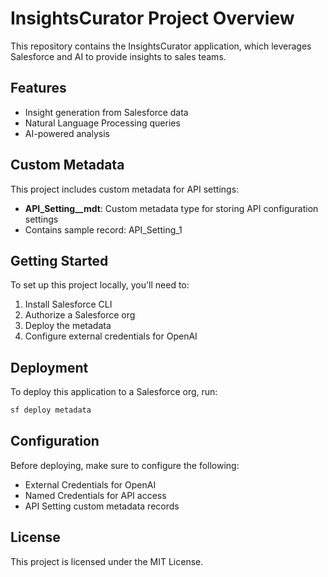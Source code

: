 # InsightsCurator Project Overview

This repository contains the InsightsCurator application, which leverages Salesforce and AI to provide insights to sales teams.

## Features

- Insight generation from Salesforce data
- Natural Language Processing queries
- AI-powered analysis

## Custom Metadata

This project includes custom metadata for API settings:

- **API_Setting__mdt**: Custom metadata type for storing API configuration settings
- Contains sample record: API_Setting_1

## Getting Started

To set up this project locally, you'll need to:

1. Install Salesforce CLI
2. Authorize a Salesforce org
3. Deploy the metadata
4. Configure external credentials for OpenAI

## Deployment

To deploy this application to a Salesforce org, run:

```bash
sf deploy metadata
```

## Configuration

Before deploying, make sure to configure the following:

- External Credentials for OpenAI
- Named Credentials for API access
- API Setting custom metadata records

## License

This project is licensed under the MIT License.
